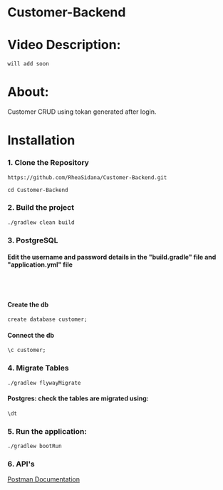 # Customer-Backend

<h1>Video Description: </h1>

```
will add soon
```

<h1>About: </h1>
<p>
Customer CRUD using tokan generated after login.
</p>

<h1>Installation</h1>

<h3>1. Clone the Repository</h3>

```
https://github.com/RheaSidana/Customer-Backend.git
```

```
cd Customer-Backend
```

<h3>2. Build the project</h3>

```
./gradlew clean build
```

<h3>3. PostgreSQL </h3>
<h4>Edit the username and password details in the "build.gradle" file and "application.yml" file</h4>
</br></br>
<h4>Create the db</h4>

```
create database customer;
```

<h4>Connect the db</h4>

```
\c customer;
```

<h3>4. Migrate Tables</h3>

```
./gradlew flywayMigrate
```

<h4>Postgres: check the tables are migrated using: </h4>

```
\dt
```

<h3>5. Run the application: </h3>

```
./gradlew bootRun
```

<h3>6. API's </h3>
<a href="https://documenter.getpostman.com/view/28378586/2s9YeK3Vc7">
Postman Documentation
</a>
